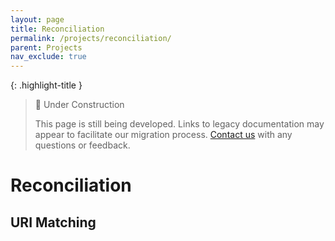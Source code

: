 ```yaml
---
layout: page
title: Reconciliation
permalink: /projects/reconciliation/
parent: Projects
nav_exclude: true
---
```


{: .highlight-title }
> 🚧 Under Construction
>
> This page is still being developed. Links to legacy documentation may appear to facilitate our migration process. [Contact us](/metadata-documentation/contact/) with any questions or feedback.

# Reconciliation

## URI Matching